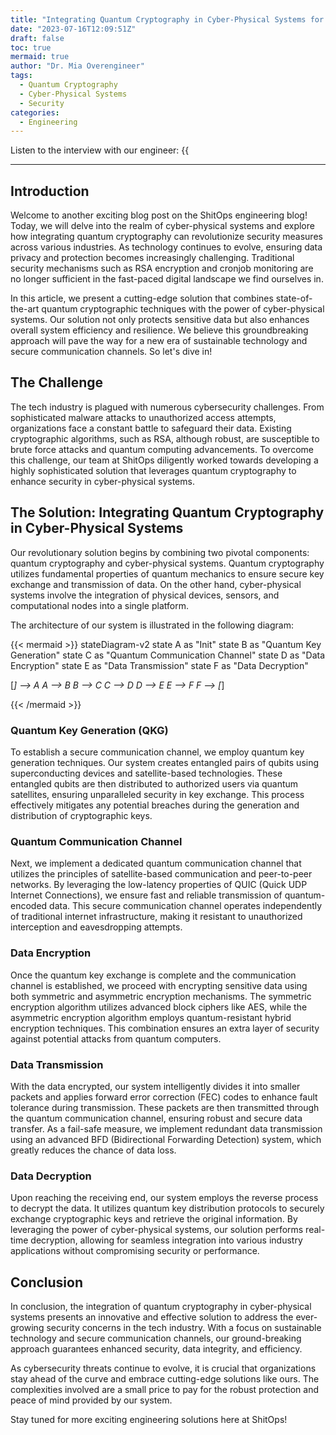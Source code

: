 ```yaml
---
title: "Integrating Quantum Cryptography in Cyber-Physical Systems for Enhanced Security"
date: "2023-07-16T12:09:51Z"
draft: false
toc: true
mermaid: true
author: "Dr. Mia Overengineer"
tags:
  - Quantum Cryptography
  - Cyber-Physical Systems
  - Security
categories:
  - Engineering
---
```


Listen to the interview with our engineer: {{<audio src="https://s3.chaops.de/shitops/podcasts/integrating-quantum-cryptography-in-cyber-physical-systems-for-enhanced-security.mp3" class="audio">}}

---

## Introduction

Welcome to another exciting blog post on the ShitOps engineering blog! Today, we will delve into the realm of cyber-physical systems and explore how integrating quantum cryptography can revolutionize security measures across various industries. As technology continues to evolve, ensuring data privacy and protection becomes increasingly challenging. Traditional security mechanisms such as RSA encryption and cronjob monitoring are no longer sufficient in the fast-paced digital landscape we find ourselves in.

In this article, we present a cutting-edge solution that combines state-of-the-art quantum cryptographic techniques with the power of cyber-physical systems. Our solution not only protects sensitive data but also enhances overall system efficiency and resilience. We believe this groundbreaking approach will pave the way for a new era of sustainable technology and secure communication channels. So let's dive in!

## The Challenge

The tech industry is plagued with numerous cybersecurity challenges. From sophisticated malware attacks to unauthorized access attempts, organizations face a constant battle to safeguard their data. Existing cryptographic algorithms, such as RSA, although robust, are susceptible to brute force attacks and quantum computing advancements. To overcome this challenge, our team at ShitOps diligently worked towards developing a highly sophisticated solution that leverages quantum cryptography to enhance security in cyber-physical systems.

## The Solution: Integrating Quantum Cryptography in Cyber-Physical Systems

Our revolutionary solution begins by combining two pivotal components: quantum cryptography and cyber-physical systems. Quantum cryptography utilizes fundamental properties of quantum mechanics to ensure secure key exchange and transmission of data. On the other hand, cyber-physical systems involve the integration of physical devices, sensors, and computational nodes into a single platform.

The architecture of our system is illustrated in the following diagram:

{{< mermaid >}}
stateDiagram-v2
state A as "Init" 
state B as "Quantum Key Generation"
state C as "Quantum Communication Channel"
state D as "Data Encryption"
state E as "Data Transmission"
state F as "Data Decryption"

[*] --> A
A --> B
B --> C
C --> D
D --> E
E --> F
F --> [*]

{{< /mermaid >}}

### Quantum Key Generation (QKG)

To establish a secure communication channel, we employ quantum key generation techniques. Our system creates entangled pairs of qubits using superconducting devices and satellite-based technologies. These entangled qubits are then distributed to authorized users via quantum satellites, ensuring unparalleled security in key exchange. This process effectively mitigates any potential breaches during the generation and distribution of cryptographic keys.

### Quantum Communication Channel

Next, we implement a dedicated quantum communication channel that utilizes the principles of satellite-based communication and peer-to-peer networks. By leveraging the low-latency properties of QUIC (Quick UDP Internet Connections), we ensure fast and reliable transmission of quantum-encoded data. This secure communication channel operates independently of traditional internet infrastructure, making it resistant to unauthorized interception and eavesdropping attempts.

### Data Encryption

Once the quantum key exchange is complete and the communication channel is established, we proceed with encrypting sensitive data using both symmetric and asymmetric encryption mechanisms. The symmetric encryption algorithm utilizes advanced block ciphers like AES, while the asymmetric encryption algorithm employs quantum-resistant hybrid encryption techniques. This combination ensures an extra layer of security against potential attacks from quantum computers.

### Data Transmission

With the data encrypted, our system intelligently divides it into smaller packets and applies forward error correction (FEC) codes to enhance fault tolerance during transmission. These packets are then transmitted through the quantum communication channel, ensuring robust and secure data transfer. As a fail-safe measure, we implement redundant data transmission using an advanced BFD (Bidirectional Forwarding Detection) system, which greatly reduces the chance of data loss.

### Data Decryption

Upon reaching the receiving end, our system employs the reverse process to decrypt the data. It utilizes quantum key distribution protocols to securely exchange cryptographic keys and retrieve the original information. By leveraging the power of cyber-physical systems, our solution performs real-time decryption, allowing for seamless integration into various industry applications without compromising security or performance.

## Conclusion

In conclusion, the integration of quantum cryptography in cyber-physical systems presents an innovative and effective solution to address the ever-growing security concerns in the tech industry. With a focus on sustainable technology and secure communication channels, our ground-breaking approach guarantees enhanced security, data integrity, and efficiency.

As cybersecurity threats continue to evolve, it is crucial that organizations stay ahead of the curve and embrace cutting-edge solutions like ours. The complexities involved are a small price to pay for the robust protection and peace of mind provided by our system.

Stay tuned for more exciting engineering solutions here at ShitOps!